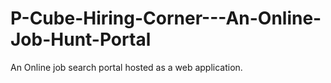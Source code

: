 # P-Cube-Hiring-Corner---An-Online-Job-Hunt-Portal
An Online job search portal hosted as a web application.

